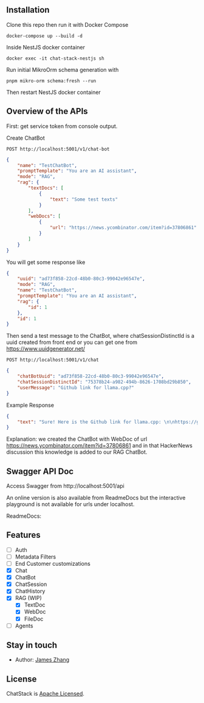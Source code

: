 ## Installation

Clone this repo then run it with Docker Compose

```
docker-compose up --build -d
```

Inside NestJS docker container
```
docker exec -it chat-stack-nestjs sh
```

Run initial MikroOrm schema generation with

```
pnpm mikro-orm schema:fresh --run
```

Then restart NestJS docker container

## Overview of the APIs
First: get service token from console output.

Create ChatBot
```
POST http://localhost:5001/v1/chat-bot
```
```json
{
    "name": "TestChatBot",
    "promptTemplate": "You are an AI assistant",
    "mode": "RAG",
    "rag": {
        "textDocs": [
            {
                "text": "Some test texts"
            }
        ],
        "webDocs": [
            {
                "url": "https://news.ycombinator.com/item?id=37806861"
            }
        ]
    }
}
```
You will get some response like
```json
{
    "uuid": "ad73f858-22cd-48b0-80c3-99042e96547e",
    "mode": "RAG",
    "name": "TestChatBot",
    "promptTemplate": "You are an AI assistant",
    "rag": {
        "id": 1
    },
    "id": 1
}
```

Then send a test message to the ChatBot, where chatSessionDistinctId is a uuid created from front end or you can get one from https://www.uuidgenerator.net/

```
POST http://localhost:5001/v1/chat
```
```json
{
    "chatBotUuid": "ad73f858-22cd-48b0-80c3-99042e96547e",
    "chatSessionDistinctId": "75378b24-a982-494b-8626-1708bd29b850",
    "userMessage": "Github link for llama.cpp?"
}
```
Example Response
```json
{
    "text": "Sure! Here is the Github link for llama.cpp: \n\nhttps://github.com/ggerganov/llama.cpp"
}
```
Explanation: we created the ChatBot with WebDoc of url https://news.ycombinator.com/item?id=37806861 and in that HackerNews discussion this knowledge is added to our RAG ChatBot.

## Swagger API Doc

Access Swagger from http://localhost:5001/api

An online version is also available from ReadmeDocs but the interactive playground is not available for urls under localhost.

ReadmeDocs: 

## Features

- [ ] Auth
- [ ] Metadata Filters
- [ ] End Customer customizations
- [x] Chat
- [x] ChatBot
- [x] ChatSession
- [x] ChatHistory
- [x] RAG (WIP)
  - [x] TextDoc
  - [x] WebDoc
  - [x] FileDoc
- [ ] Agents

## Stay in touch

- Author: [James Zhang](https://jczhang.com)

## License

ChatStack is [Apache Licensed](LICENSE).
